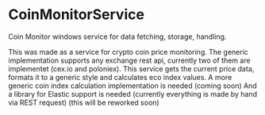 # CoinMonitorService
Coin Monitor windows service for data fetching, storage, handling.

This was made as a service for crypto coin price monitoring. The generic implementation supports any exchange rest api, currently two of them are implementet (cex.io and poloniex).
This service gets the current price data, formats it to a generic style and calculates eco index values.
A more generic coin index calculation implementation is needed (coming soon)
And a library for Elastic support is needed (currently everything is made by hand via REST request) (this will be reworked soon)
